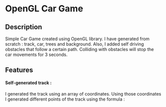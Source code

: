 # OpenGL Car Game

## Description
Simple Car Game created using OpenGL library. I have generated from scratch : track, car, trees and background. Also, I added self driving obstacles that follow a certain path.
Colliding with obstacles will stop the car movements for 3 seconds.

## Features 

#### Self-generated track :
 I generated the track using an array of coordinates. Using those coordinates I generated different points of the track using the formula :


